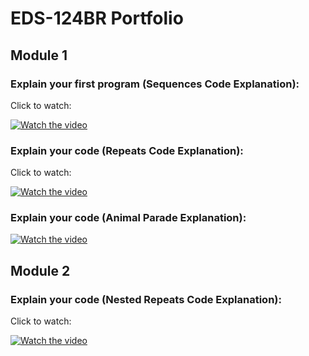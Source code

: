 # EDS-124BR Portfolio
## Module 1
### Explain your first program (Sequences Code Explanation):
Click to watch:

[![Watch the video](https://img.youtube.com/vi/8550ysinSZ0/0.jpg)](https://youtu.be/8550ysinSZ0)

### Explain your code (Repeats Code Explanation):
Click to watch:

[![Watch the video](https://img.youtube.com/vi/f2d7hag3jmc/0.jpg)](https://youtu.be/f2d7hag3jmc)

### Explain your code (Animal Parade Explanation):

[![Watch the video](https://img.youtube.com/vi/VDL64N2rBt4/0.jpg)](https://youtu.be/VDL64N2rBt4)

## Module 2

### Explain your code (Nested Repeats Code Explanation):
Click to watch:

[![Watch the video](https://img.youtube.com/vi/oNsHf1RqZM8/0.jpg)](https://youtu.be/oNsHf1RqZM8)
